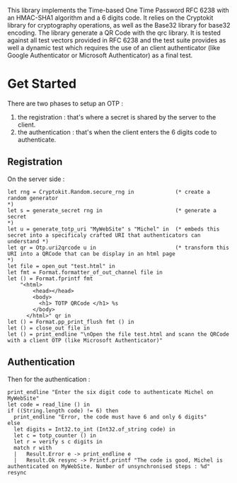 This library implements the Time-based One Time Password RFC 6238 with an HMAC-SHA1 algorithm and a 6 digits code. 
It relies on the Cryptokit library for cryptography operations, as well as the Base32 library for base32 encoding. 
The library generate a QR Code with the qrc library.
It is tested against all test vectors provided in RFC 6238 and the test suite provides as well a dynamic test 
which requires the use of an client authenticator (like Google Authenticator or Microsoft Authenticator) as a final
test. 

# Get Started

There are two phases to setup an OTP : 
1. the registration : that's where a secret is shared by the server to the client. 
2. the authentication : that's when the client enters the 6 digits code to authenticate. 

## Registration 
On the server side : 
    
```
let rng = Cryptokit.Random.secure_rng in             (* create a random generator                                                            *)
let s = generate_secret rng in                       (* generate a secret                                                                    *)
let u = generate_totp_uri "MyWebSite" s "Michel" in  (* embeds this secret into a specificaly crafted URI that authenticators can understand *)
let qr = Otp.uri2qrcode u in                         (* transform this URI into a QRCode that can be display in an html page                 *)
let file = open_out "test.html" in 
let fmt = Format.formatter_of_out_channel file in 
let () = Format.fprintf fmt 
    "<html>
        <head></head>
        <body>
          <h1> TOTP QRCode </h1> %s
        </body>
      </html>" qr in 
let () = Format.pp_print_flush fmt () in 
let () = close_out file in 
let () = print_endline "\nOpen the file test.html and scann the QRCode with a client OTP (like Microsoft Authenticator)" 
```
    

## Authentication 
Then for the authentication : 
    
```
print_endline "Enter the six digit code to authenticate Michel on MyWebSite"
let code = read_line () in 
if ((String.length code) != 6) then 
  print_endline "Error, the code must have 6 and only 6 digits" 
else 
  let digits = Int32.to_int (Int32.of_string code) in  
  let c = totp_counter () in 
  let r = verify s c digits in
  match r with 
  |   Result.Error e -> print_endline e 
  |   Result.Ok resync -> Printf.printf "The code is good, Michel is authenticated on MyWebSite. Number of unsynchronised steps : %d" resync 
```
